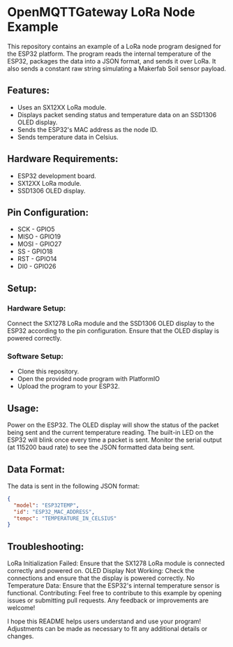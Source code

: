 # OpenMQTTGateway LoRa Node Example
This repository contains an example of a LoRa node program designed for the ESP32 platform. The program reads the internal temperature of the ESP32, packages the data into a JSON format, and sends it over LoRa.
It also sends a constant raw string simulating a Makerfab Soil sensor payload.

## Features:
* Uses an SX12XX LoRa module.
* Displays packet sending status and temperature data on an SSD1306 OLED display.
* Sends the ESP32's MAC address as the node ID.
* Sends temperature data in Celsius.

## Hardware Requirements:
* ESP32 development board.
* SX12XX LoRa module.
* SSD1306 OLED display.

## Pin Configuration:
* SCK  - GPIO5
* MISO - GPIO19
* MOSI - GPIO27
* SS   - GPIO18
* RST  - GPIO14
* DI0  - GPIO26

## Setup:
### Hardware Setup:

Connect the SX1278 LoRa module and the SSD1306 OLED display to the ESP32 according to the pin configuration.
Ensure that the OLED display is powered correctly.

### Software Setup:

* Clone this repository.
* Open the provided node program with PlatformIO
* Upload the program to your ESP32.

## Usage:
Power on the ESP32.
The OLED display will show the status of the packet being sent and the current temperature reading.
The built-in LED on the ESP32 will blink once every time a packet is sent.
Monitor the serial output (at 115200 baud rate) to see the JSON formatted data being sent.

## Data Format:
The data is sent in the following JSON format:

```json
{
  "model": "ESP32TEMP",
  "id": "ESP32_MAC_ADDRESS",
  "tempc": "TEMPERATURE_IN_CELSIUS"
}
```

## Troubleshooting:
LoRa Initialization Failed: Ensure that the SX1278 LoRa module is connected correctly and powered on.
OLED Display Not Working: Check the connections and ensure that the display is powered correctly.
No Temperature Data: Ensure that the ESP32's internal temperature sensor is functional.
Contributing:
Feel free to contribute to this example by opening issues or submitting pull requests. Any feedback or improvements are welcome!

I hope this README helps users understand and use your program! Adjustments can be made as necessary to fit any additional details or changes.